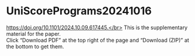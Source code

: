 # UniScorePrograms20241016

https://doi.org/10.1101/2024.10.09.617445.</br>
This is the supplementary material for the paper.</br>
Click “Download PDF” at the top right of the page and “Download (ZIP)” at the bottom to get them.</br>
